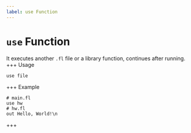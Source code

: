 ```yaml
---
label: use Function
---
```

# `use` Function

It executes another `.fl` file or a library function, continues after running.
+++ Usage
```
use file
```
+++ Example
```
# main.fl
use hw
# hw.fl
out Hello, World!\n
```
+++